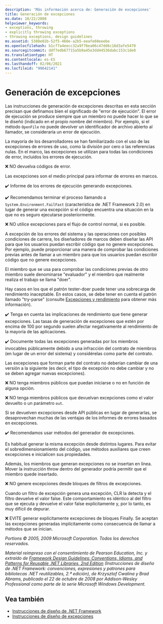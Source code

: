 ```yaml
---
description: 'Más información acerca de: Generación de excepciones'
title: Generación de excepciones
ms.date: 10/22/2008
helpviewer_keywords:
- exceptions, throwing
- explicitly throwing exceptions
- throwing exceptions, design guidelines
ms.assetid: 5388e02b-52f5-460e-a2b5-eeafe60eeebe
ms.openlocfilehash: b1cf7a4eecc32a9f76ea06c47dd6c16d3afe5470
ms.sourcegitcommit: ddf7edb67715a5b9a45e3dd44536dabc153c1de0
ms.translationtype: HT
ms.contentlocale: es-ES
ms.lasthandoff: 02/06/2021
ms.locfileid: "99642141"
---
```

# <a name="exception-throwing"></a>Generación de excepciones

Las instrucciones de generación de excepciones descritas en esta sección precisan que definamos bien el significado de "error de ejecución". El error de ejecución se produce siempre que un miembro no puede hacer lo que se le diseñó (indicado en el propio nombre del miembro). Por ejemplo, si el método `OpenFile` no puede devolver un identificador de archivo abierto al llamador, se consideraría un error de ejecución.

 La mayoría de los desarrolladores se han familiarizado con el uso de las excepciones de errores de uso, como la división por cero o las referencias nulas. En el marco, las excepciones se utilizan para todas las condiciones de error, incluidos los errores de ejecución.

 ❌ NO devuelva códigos de error.

 Las excepciones son el medio principal para informar de errores en marcos.

 ✔️ Informe de los errores de ejecución generando excepciones.

 ✔️ Recomendamos terminar el proceso llamando a `System.Environment.FailFast` (característica de .NET Framework 2.0) en lugar de generar una excepción si el código encuentra una situación en la que no es seguro ejecutarse posteriormente.

 ❌ NO utilice excepciones para el flujo de control normal, si es posible.

 A excepción de los errores del sistema y las operaciones con posibles condiciones de carrera, los diseñadores de marcos deben diseñar las API para que los usuarios puedan escribir código que no genere excepciones. Por ejemplo, puede proporcionar una manera de comprobar las condiciones previas antes de llamar a un miembro para que los usuarios puedan escribir código que no genere excepciones.

 El miembro que se usa para comprobar las condiciones previas de otro miembro suele denominarse "evaluador" y el miembro que realmente realiza el trabajo se llama "doer".

 Hay casos en los que el patrón tester-doer puede tener una sobrecarga de rendimiento inaceptable. En estos casos, se debe tener en cuenta el patrón llamado "try-parse" (consulte [Excepciones y rendimiento](exceptions-and-performance.md) para obtener más información).

 ✔️ Tenga en cuenta las implicaciones de rendimiento que tiene generar excepciones. Las tasas de generación de excepciones que estén por encima de 100 por segundo suelen afectar negativamente al rendimiento de la mayoría de las aplicaciones.

 ✔️ Documente todas las excepciones generadas por los miembros invocables públicamente debido a una infracción del contrato de miembros (en lugar de un error del sistema) y considérelas como parte del contrato.

 Las excepciones que forman parte del contrato no deberían cambiar de una versión a la siguiente (es decir, el tipo de excepción no debe cambiar y no se deben agregar nuevas excepciones).

 ❌ NO tenga miembros públicos que puedan iniciarse o no en función de alguna opción.

 ❌ NO tenga miembros públicos que devuelvan excepciones como el valor devuelto o un parámetro `out`.

 Si se devuelven excepciones desde API públicas en lugar de generarlas, se desaprovechan muchas de las ventajas de los informes de errores basados en excepciones.

 ✔️ Recomendamos usar métodos del generador de excepciones.

 Es habitual generar la misma excepción desde distintos lugares. Para evitar el sobredimensionamiento del código, use métodos auxiliares que creen excepciones e inicialicen sus propiedades.

 Además, los miembros que generan excepciones no se insertan en línea. Mover la instrucción throw dentro del generador podría permitir que el miembro quede insertado.

 ❌ NO genere excepciones desde bloques de filtros de excepciones.

 Cuando un filtro de excepción genera una excepción, CLR la detecta y el filtro devuelve el valor false. Este comportamiento es idéntico al del filtro que se ejecuta y devuelve el valor false explícitamente y, por lo tanto, es muy difícil de depurar.

 ❌ EVITE generar explícitamente excepciones de bloques Finally. Se aceptan las excepciones generadas implícitamente como consecuencia de llamar a métodos que se inician.

 *Portions © 2005, 2009 Microsoft Corporation. Todos los derechos reservados.*

 *Material reimpreso con el consentimiento de Pearson Education, Inc. y extraído de [Framework Design Guidelines: Conventions, Idioms, and Patterns for Reusable .NET Libraries, 2nd Edition](https://www.informit.com/store/framework-design-guidelines-conventions-idioms-and-9780321545619) (Instrucciones de diseño de .NET Framework: convenciones, expresiones y patrones para bibliotecas .NET reutilizables, 2.ª edición), de Krzysztof Cwalina y Brad Abrams, publicado el 22 de octubre de 2008 por Addison-Wesley Professional como parte de la serie Microsoft Windows Development.*

## <a name="see-also"></a>Vea también

- [Instrucciones de diseño de .NET Framework](index.md)
- [Instrucciones de diseño de excepciones](exceptions.md)
